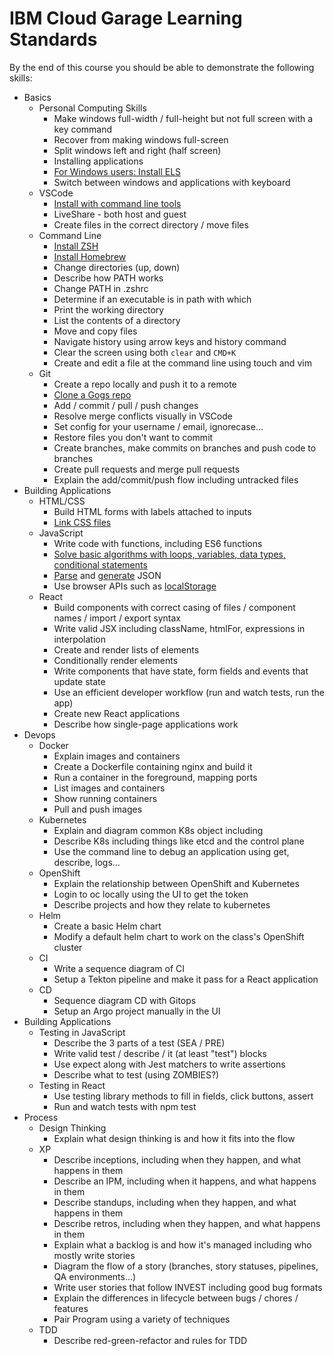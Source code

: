 # IBM Cloud Garage Learning Standards

By the end of this course you should be able to demonstrate the following skills:

- Basics
    - Personal Computing Skills
        - Make windows full-width / full-height but not full screen with a key command
        - Recover from making windows full-screen
        - Split windows left and right (half screen)
        - Installing applications
        - [For Windows users: Install ELS](./computer-setup/windows-wsl.md)
        - Switch between windows and applications with keyboard
    - VSCode
        - [Install with command line tools](./computer-setup/visual-studio-code.md)
        - LiveShare - both host and guest
        - Create files in the correct directory / move files
    - Command Line
        - [Install ZSH](./computer-setup/zsh.md)
        - [Install Homebrew](./computer-setup/homebrew.md)
        - Change directories (up, down)
        - Describe how PATH works
        - Change PATH in .zshrc
        - Determine if an executable is in path with which
        - Print the working directory
        - List the contents of a directory
        - Move and copy files
        - Navigate history using arrow keys and history command
        - Clear the screen using both `clear` and `CMD+K`
        - Create and edit a file at the command line using touch and vim
    - Git
        - Create a repo locally and push it to a remote
        - [Clone a Gogs repo](./gogs-authentication.md)
        - Add / commit / pull / push changes
        - Resolve merge conflicts visually in VSCode
        - Set config for your username / email, ignorecase...
        - Restore files you don't want to commit
        - Create branches, make commits on branches and push code to branches
        - Create pull requests and merge pull requests
        - Explain the add/commit/push flow including untracked files
- Building Applications
    - HTML/CSS
        - Build HTML forms with labels attached to inputs
        - [Link CSS files](https://developer.mozilla.org/en-US/docs/Web/HTML/Element/link)
    - JavaScript
        - Write code with functions, including ES6 functions
        - [Solve basic algorithms with loops, variables, data types, conditional statements](https://education.launchcode.org/intro-to-professional-web-dev/chapters/loops/accumulator-pattern.html)
        - [Parse](https://developer.mozilla.org/en-US/docs/Web/JavaScript/Reference/Global_Objects/JSON/parse) and [generate](https://developer.mozilla.org/en-US/docs/Web/JavaScript/Reference/Global_Objects/JSON/stringify) JSON
        - Use browser APIs such as [localStorage](https://www.htmldog.com/guides/javascript/advanced/localstorage/)
    - React
        - Build components with correct casing of files / component names / import / export syntax
        - Write valid JSX including className, htmlFor, expressions in interpolation
        - Create and render lists of elements
        - Conditionally render elements
        - Write components that have state, form fields and events that update state
        - Use an efficient developer workflow (run and watch tests, run the app)
        - Create new React applications
        - Describe how single-page applications work
- Devops
    - Docker
        - Explain images and containers
        - Create a Dockerfile containing nginx and build it
        - Run a container in the foreground, mapping ports
        - List images and containers
        - Show running containers
        - Pull and push images
    - Kubernetes
        - Explain and diagram common K8s object including
        - Describe K8s including things like etcd and the control plane
        - Use the command line to debug an application using get, describe, logs...
    - OpenShift
        - Explain the relationship between OpenShift and Kubernetes
        - Login to oc locally using the UI to get the token
        - Describe projects and how they relate to kubernetes
    - Helm
        - Create a basic Helm chart
        - Modify a default helm chart to work on the class's OpenShift cluster
    - CI
        - Write a sequence diagram of CI
        - Setup a Tekton pipeline and make it pass for a React application
    - CD
        - Sequence diagram CD with Gitops
        - Setup an Argo project manually in the UI
- Building Applications
    - Testing in JavaScript
        - Describe the 3 parts of a test (SEA / PRE)
        - Write valid test / describe / it (at least "test") blocks
        - Use expect along with Jest matchers to write assertions
        - Describe what to test (using ZOMBIES?)
    - Testing in React
        - Use testing library methods to fill in fields, click buttons, assert
        - Run and watch tests with npm test
- Process
    - Design Thinking
        - Explain what design thinking is and how it fits into the flow
    - XP
        - Describe inceptions, including when they happen, and what happens in them
        - Describe an IPM, including when it happens, and what happens in them
        - Describe standups, including when they happen, and what happens in them
        - Describe retros, including when they happen, and what happens in them
        - Explain what a backlog is and how it's managed including who mostly write stories
        - Diagram the flow of a story (branches, story statuses, pipelines, QA environments...)
        - Write user stories that follow INVEST including good bug formats
        - Explain the differences in lifecycle between bugs / chores / features
        - Pair Program using a variety of techniques
    - TDD
        - Describe red-green-refactor and rules for TDD
